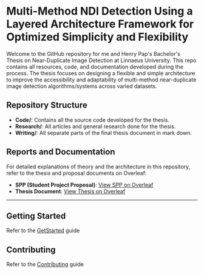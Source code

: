 # Multi-Method NDI Detection Using a Layered Architecture Framework for Optimized Simplicity and Flexibility  

Welcome to the GitHub repository for me and Henry Pap's Bachelor's Thesis on Near-Duplicate Image Detection at Linnaeus University. This repo contains all resources, code, and documentation developed during the process. The thesis focuses on designing a flexible and simple architecture to improve the accessibility and adaptability of multi-method near-duplicate image detection algorithms/systems across varied datasets.

## Repository Structure

- **Code/**: Contains all the source code developed for the thesis.
- **Research/**: All articles and general research done for the thesis.
- **Writing/**: All separate parts of the final thesis document in mark down.

## Reports and Documentation

For detailed explanations of theory and the architecture in this repository, refer to the thesis and proposal documents on Overleaf:

- **SPP (Student Project Proposal)**: [View SPP on Overleaf](https://www.overleaf.com/read/srnrdvgdddsv#e126f6)
- **Thesis Document**: [View Thesis on Overleaf](https://www.overleaf.com/read/dbffjmbjdpkf#f0c6a6)

---
## Getting Started

Refer to the [GetStarted](Code/GetStarted.md) guide

## Contributing

Refer to the [Contributing](Code/Contributing.md) guide
